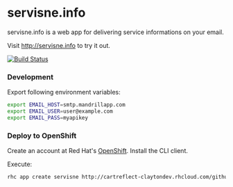 servisne.info
=============

servisne.info is a web app for delivering service informations on your email.

Visit http://servisne.info to try it out.

[![Build
Status](https://semaphoreapp.com/api/v1/projects/f451e93c-2dfe-4f5e-bc2f-1b481f9cab9c/196908/badge.png)](https://semaphoreapp.com)

### Development

Export following environment variables:

```bash
export EMAIL_HOST=smtp.mandrillapp.com
export EMAIL_USER=user@example.com
export EMAIL_PASS=myapikey
```

### Deploy to OpenShift

Create an account at Red Hat's [OpenShift](https://openshift.redhat.com). Install the CLI client.

Execute:
```bash
rhc app create servisne http://cartreflect-claytondev.rhcloud.com/github/openshift-cartridges/clojure-cartridge --from-code https://github.com/strika/servisne.info.git
```
